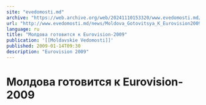 ```yaml
---
site: "evedomosti.md"
archive: "https://web.archive.org/web/20241110153320/www.evedomosti.md/news/Moldova_Gotovitsya_K_Eurovision2009"
url: "http://www.evedomosti.md/news/Moldova_Gotovitsya_K_Eurovision2009"
language: ru
title: "Молдова готовится к Eurovision-2009"
publication: '[[Moldavskie Vedomosti]]'
published: 2009-01-14T09:30
description: "Eurovision 2009"
---
```


# Молдова готовится к Eurovision-2009

